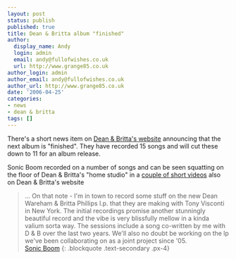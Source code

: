 ```yaml
---
layout: post
status: publish
published: true
title: Dean & Britta album "finished"
author:
  display_name: Andy
  login: admin
  email: andy@fullofwishes.co.uk
  url: http://www.grange85.co.uk
author_login: admin
author_email: andy@fullofwishes.co.uk
author_url: http://www.grange85.co.uk
date: '2006-04-25'
categories:
- news
- dean & britta
tags: []
---
```


There's a short news item on [Dean & Britta's website](https://web.archive.org/web/20060425+/http://www.deanandbritta.com) announcing that the next album is "finished". They have recorded 15 songs and will cut these down to 11 for an album release.


Sonic Boom recorded on a number of songs and can be seen squatting on the floor of Dean & Britta's "home studio" in a [couple of short videos](https://web.archive.org/web/20060425+/http://www.deanandbritta.com/av.php) also on Dean & Britta's website


> ... On that note - I'm in town to record some stuff on the new Dean Wareham & Britta Phillips l.p. that they are making with Tony Visconti in New York. The initial recordings promise another stunningly beautiful record and the vibe is very blissfully mellow in a kinda valium sorta way. The sessions include a song co-written by me with D & B over the last two years. We'll also no doubt be working on the lp we've been collaborating on as a joint project since '05.  
[Sonic Boom](http://www.sonic-boom.info/news.php)
{: .blockquote .text-secondary .px-4}

